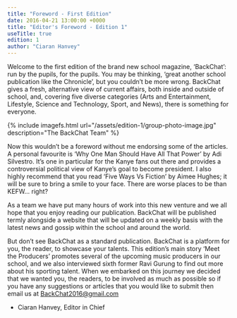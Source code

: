 ```yaml
---
title: "Foreword - First Edition"
date: 2016-04-21 13:00:00 +0000
title: "Editor's Foreword - Edition 1"
useTitle: true
edition: 1
author: "Ciaran Hanvey"
---
```

Welcome to the first edition of the brand new school magazine, ‘BackChat’: run by the pupils, for the pupils. You may be thinking, ‘great another school publication like the Chronicle’, but you couldn’t be more wrong. BackChat gives a fresh, alternative view of current affairs, both   inside and outside of school, and, covering five diverse categories (Arts and Entertainment, Lifestyle, Science and Technology, Sport, and News), there is something for everyone.   

{% include imagefs.html url="/assets/edition-1/group-photo-image.jpg" description="The BackChat Team" %}

Now this wouldn’t be a foreword without me endorsing some of the articles. A personal favourite is ‘Why One Man Should Have All That Power’ by Adi Silvestro. It’s one in particular for the Kanye fans out there and provides a controversial political view of Kanye’s goal to become president. I also highly recommend that you read ‘Five Ways Vs Fiction’ by Aimee Hughes; it will be sure to bring a smile to your face. There are worse places to be than KEFW... right?  <!--LOL NO ITS A SHITHOLE -->

As a team we have put many hours of work into this new venture and we all hope that you enjoy reading our publication. BackChat will be published termly alongside a website that will be updated on a weekly basis with the latest news and gossip within the school and around the world.  

But don’t see BackChat as a standard publication. BackChat is a platform for you, the reader, to showcase your talents. This edition’s main story ‘Meet the Producers’ promotes several of the upcoming music producers in our school, and we also interviewed sixth former Ravi Gurung to find out more about his sporting talent. When we embarked on this journey we decided that   we wanted you, the readers, to be involved as much as possible so if you have any suggestions   or articles that you would like to submit then email us at BackChat2016@gmail.com  

- Ciaran Hanvey, Editor in Chief
